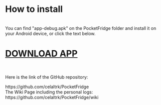 <h1> How to install </h1> <br>
You can find "app-debug.apk" on the PocketFridge folder and install it on your Android device, or click the text below. <br>
<h1> <a href="https://github.com/celaltrk/PocketFridge/raw/main/app-debug.apk">DOWNLOAD APP</a></h1> <br>
  

Here is the link of the GitHub repository:
<link> https://github.com/celaltrk/PocketFridge </link> <br>
The Wiki Page including the personal logs: <br>
<link> https://github.com/celaltrk/PocketFridge/wiki </link>
